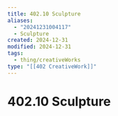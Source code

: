```yaml
---
title: 402.10 Sculpture
aliases:
  - "20241231004117"
  - Sculpture
created: 2024-12-31
modified: 2024-12-31
tags:
  - thing/creativeWorks
type: "[[402 CreativeWork]]"
---
```

# 402.10 Sculpture
